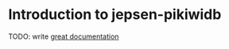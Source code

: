 # Introduction to jepsen-pikiwidb

TODO: write [great documentation](http://jacobian.org/writing/what-to-write/)
